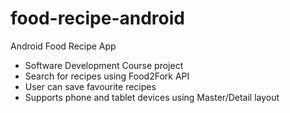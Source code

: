 # food-recipe-android
Android Food Recipe App

* Software Development Course project
* Search for recipes using Food2Fork API
* User can save favourite recipes 
* Supports phone and tablet devices using Master/Detail layout

